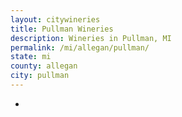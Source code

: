 ```yaml
---
layout: citywineries
title: Pullman Wineries
description: Wineries in Pullman, MI
permalink: /mi/allegan/pullman/
state: mi
county: allegan
city: pullman
---
```

-
